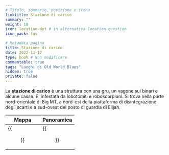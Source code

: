 ```yaml
---
# Titolo, sommario, posizione e icona
linktitle: Stazione di carico
summary: ""
weight: 10
icon: location-dot # in alternativa location-question
icon_pack: fas

# Metadata pagina
title: Stazione di carico
date: 2022-11-17
type: book # Non modificare
commentable: true
tags: "Luoghi di Old World Blues"
hidden: true
private: false
---
```


<div class="fnv">

La **stazione di carico** è una struttura con una gru, un vagone sui binari e alcune casse. E' infestata da lobotomiti e roboscorpioni. Si trova nella parte nord-orientale di Big MT, a nord-est della piattaforma di disintegrazione degli scarti e a sud-ovest del posto di guardia di Elijah.

| Mappa | Panoramica |
| ----- | ---------- |
|  {{<figure src="fnv/Loading_station_loc.webp">}}     |  {{<figure src="fnv/Loading_station.webp">}}          | 

</div>


